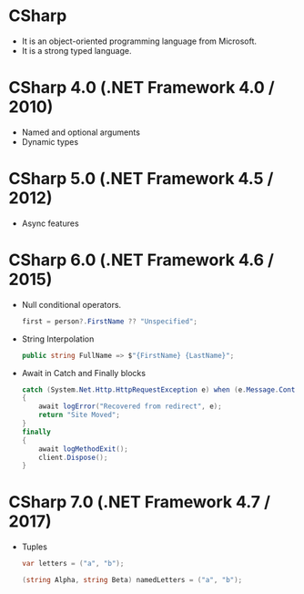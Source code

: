 # CSharp
 - It is an object-oriented programming language from Microsoft.
 - It is a strong typed language.

# CSharp 4.0 (.NET Framework 4.0 / 2010)
 - Named and optional arguments
 - Dynamic types

# CSharp 5.0 (.NET Framework 4.5 / 2012)
 - Async features

# CSharp 6.0 (.NET Framework 4.6 / 2015)
 - Null conditional operators.
    ```cs
    first = person?.FirstName ?? "Unspecified";
    ```
 - String Interpolation
   ```cs
   public string FullName => $"{FirstName} {LastName}";
   ```
 - Await in Catch and Finally blocks
   ```cs 
   catch (System.Net.Http.HttpRequestException e) when (e.Message.Contains("301"))
   {
       await logError("Recovered from redirect", e);
       return "Site Moved";
   }
   finally
   {
       await logMethodExit();
       client.Dispose();
   }
   ```

# CSharp 7.0 (.NET Framework 4.7 / 2017)
 -  Tuples
    ```cs
    var letters = ("a", "b");

    (string Alpha, string Beta) namedLetters = ("a", "b");
    ```